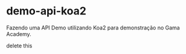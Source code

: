 # demo-api-koa2

Fazendo uma API Demo utilizando Koa2 para demonstração no Gama Academy.

delete this
